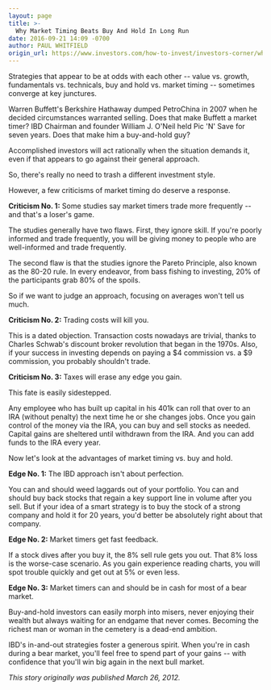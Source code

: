```yaml
---
layout: page
title: >-
  Why Market Timing Beats Buy And Hold In Long Run
date: 2016-09-21 14:09 -0700
author: PAUL WHITFIELD
origin_url: https://www.investors.com/how-to-invest/investors-corner/why-market-timing-beats-buy-and-hold-in-long-run/
---
```


Strategies that appear to be at odds with each other -- value vs. growth, fundamentals vs. technicals, buy and hold vs. market timing -- sometimes converge at key junctures.

Warren Buffett's Berkshire Hathaway dumped PetroChina in 2007 when he decided circumstances warranted selling. Does that make Buffett a market timer? IBD Chairman and founder William J. O'Neil held Pic 'N' Save for seven years. Does that make him a buy-and-hold guy?

Accomplished investors will act rationally when the situation demands it, even if that appears to go against their general approach.

So, there's really no need to trash a different investment style.

However, a few criticisms of market timing do deserve a response.

**Criticism No. 1:** Some studies say market timers trade more frequently -- and that's a loser's game.

The studies generally have two flaws. First, they ignore skill. If you're poorly informed and trade frequently, you will be giving money to people who are well-informed and trade frequently.

The second flaw is that the studies ignore the Pareto Principle, also known as the 80-20 rule. In every endeavor, from bass fishing to investing, 20% of the participants grab 80% of the spoils.

So if we want to judge an approach, focusing on averages won't tell us much.

**Criticism No. 2:** Trading costs will kill you.

This is a dated objection. Transaction costs nowadays are trivial, thanks to Charles Schwab's discount broker revolution that began in the 1970s. Also, if your success in investing depends on paying a \$4 commission vs. a \$9 commission, you probably shouldn't trade.

**Criticism No. 3:** Taxes will erase any edge you gain.

This fate is easily sidestepped.

Any employee who has built up capital in his 401k can roll that over to an IRA (without penalty) the next time he or she changes jobs. Once you gain control of the money via the IRA, you can buy and sell stocks as needed. Capital gains are sheltered until withdrawn from the IRA. And you can add funds to the IRA every year.

Now let's look at the advantages of market timing vs. buy and hold.

**Edge No. 1:** The IBD approach isn't about perfection.

You can and should weed laggards out of your portfolio. You can and should buy back stocks that regain a key support line in volume after you sell. But if your idea of a smart strategy is to buy the stock of a strong company and hold it for 20 years, you'd better be absolutely right about that company.

**Edge No. 2:** Market timers get fast feedback.

If a stock dives after you buy it, the 8% sell rule gets you out. That 8% loss is the worse-case scenario. As you gain experience reading charts, you will spot trouble quickly and get out at 5% or even less.

**Edge No. 3:** Market timers can and should be in cash for most of a bear market.

Buy-and-hold investors can easily morph into misers, never enjoying their wealth but always waiting for an endgame that never comes. Becoming the richest man or woman in the cemetery is a dead-end ambition.

IBD's in-and-out strategies foster a generous spirit. When you're in cash during a bear market, you'll feel free to spend part of your gains -- with confidence that you'll win big again in the next bull market.

_This story originally was published March 26, 2012._
